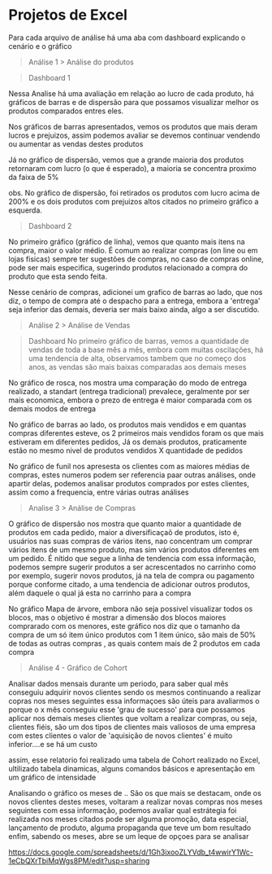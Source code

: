 
# Projetos de Excel

Para cada arquivo de análise há uma aba com dashboard explicando o cenário e o gráfico





> Análise 1 > Análise do produtos 

> Dashboard 1

Nessa Analise há uma avaliação em relação ao lucro de cada produto, há gráficos de barras e de dispersão para que possamos visualizar melhor os produtos comparados entres eles.

Nos gráficos de barras apresentados, vemos os produtos que mais deram lucros e prejuizos, assim podemos avaliar se devemos continuar vendendo ou aumentar as vendas destes produtos

Já no gráfico de dispersão, vemos que a grande maioria dos produtos retornaram com lucro (o que é esperado), a maioria se concentra proximo da faixa de 5%

obs. No gráfico de dispersão, foi retirados os produtos com lucro acima de 200% e os dois produtos com prejuizos altos citados no primeiro gráfico a esquerda.

> Dashboard 2

No primeiro gráfico (gráfico de linha), vemos que quanto mais itens na compra, maior o valor médio. É comum ao realizar compras (on line ou em lojas fisicas) sempre ter sugestões de compras, no caso de compras online, pode ser mais especifica, sugerindo produtos relacionado a compra do produto que esta sendo feita.

Nesse cenário de compras, adicionei um grafico de barras ao lado, que nos diz, o tempo de compra até o despacho para a entrega, embora a 'entrega' seja inferior das demais, deveria ser mais baixo ainda, algo a ser discutido.





> Análise 2 > Análise de Vendas

> Dashboard 
No primeiro gráfico de barras, vemos a quantidade de vendas de toda a base mês a mês,   embora com muitas oscilações, há uma tendencia de alta, observamos tambem que no começo dos anos, as vendas são mais baixas comparadas aos demais meses

No gráfico de rosca, nos mostra uma comparação do modo de entrega realizado, a standart (entrega tradicional) prevalece, geralmente por ser mais economica, embora o prezo de entrega é maior comparada com os demais modos de entrega

No gráfico de barras ao lado, os produtos mais vendidos e em quantas compras diferentes esteve,  os 2 primeiros mais vendidos foram os que mais estiveram em diferentes pedidos, Já os demais produtos, praticamente estão no mesmo nivel de produtos vendidos X quantidade de pedidos

No gráfico de funil nos apresesta os clientes com as maiores médias de compras, estes numeros podem ser referencia paar outras análises, onde apartir delas, podemos analisar produtos comprados por estes clientes, assim como a frequencia, entre várias outras análises






> Analise 3 > Análise de Compras

O gráfico de dispersão nos mostra que quanto maior a quantidade de produtos em cada  pedido, maior a diversificaçaõ de produtos, isto é, usuários nas suas compras de vários itens, nao concentram um comprar vários itens de um mesmo produto, mas sim vários produtos diferentes em um pedido. É nítido que segue a linha de tendencia
com essa informação, podemos sempre sugerir produtos a ser acrescentados no carrinho
como por exemplo, sugerir novos produtos, já na tela de compra ou pagamento
porque conforme citado, a uma tendencia de adicionar outros produtos, além daquele o qual já esta no carrinho para a compra


No gráfico Mapa de árvore, embora não seja possivel visualizar todos os blocos, mas o objetivo é mostrar a dimensão dos blocos maiores comprarado com os menores, este gráfico nos diz que o tamanho da compra de um só item único produtos com 1 item único, são mais de 50% de todas as outras compras , as quais contem mais de 2 produtos em cada compra





> Análise 4 - Gráfico de Cohort

Analisar dados mensais durante um periodo, para saber qual mês conseguiu adquirir novos clientes sendo os mesmos continuando a realizar copras nos meses seguintes
essa informaçoes são úteis para avaliarmos o porque o x mês conseguiu esse 'grau de sucesso' para que possamos aplicar nos demais meses clientes que voltam a realizar compras, ou seja, clientes fiéis, são um dos tipos de clientes mais valiosos de uma empresa com estes clientes o valor de 'aquisição de novos clientes' é muito inferior....e se há um custo

assim, esse relatorio foi realizado uma tabela de Cohort realizado no Excel, ultilizado tabela dinamicas, alguns comandos básicos e apresentação em um gráfico de intensidade

Analisando o gráfico os meses de .. São os que mais se destacam, onde os novos clientes destes meses, voltaram a realizar novas compras nos meses seguintes com essa informação, podemos avaliar qual estrátegia foi realizada nos meses citados pode ser alguma promoção, data especial, lançamento de produto, alguma propaganda que teve um bom resultado enfim, sabendo os meses, abre se um leque de opçoes para se analisar


https://docs.google.com/spreadsheets/d/1Gh3ixooZLYVdb_t4wwirY1Wc-1eCbQXrTbiMqWgs8PM/edit?usp=sharing





